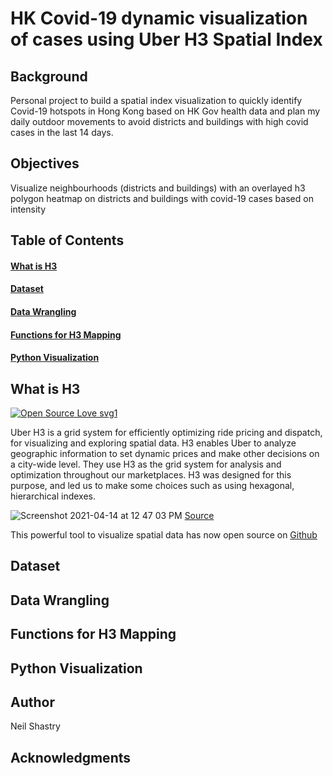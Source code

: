 # HK Covid-19 dynamic visualization of cases using Uber H3 Spatial Index

## Background
Personal project to build a spatial index visualization to quickly identify Covid-19 hotspots in Hong Kong based on HK Gov health data and plan my daily outdoor movements to avoid districts and buildings with high covid cases in the last 14 days.

## Objectives
Visualize neighbourhoods (districts and buildings) with an overlayed h3 polygon heatmap on districts and buildings with covid-19 cases based on intensity

## Table of Contents
#### [What is H3](#What-is-H3)
#### [Dataset](#Dataset)
#### [Data Wrangling](#Data-Wrangling)
#### [Functions for H3 Mapping](#Functions-for-H3-Mapping)
#### [Python Visualization](#Python-Visualization)

## What is H3

[![Open Source Love svg1](https://badges.frapsoft.com/os/v1/open-source.svg?v=103)](https://eng.uber.com/category/articles/open-source-articles/)

Uber H3 is a grid system for efficiently optimizing ride pricing and dispatch, for visualizing and exploring spatial data. H3 enables Uber to analyze geographic information to set dynamic prices and make other decisions on a city-wide level. They use H3 as the grid system for analysis and optimization throughout our marketplaces. H3 was designed for this purpose, and led us to make some choices such as using hexagonal, hierarchical indexes.

![Screenshot 2021-04-14 at 12 47 03 PM](https://user-images.githubusercontent.com/36125669/114655955-d4858800-9d1f-11eb-8d6c-247f88c5a782.jpeg)
                                                  [Source](https://eng.uber.com/h3/)

This powerful tool to visualize spatial data has now open source on [Github](https://uber.github.io/h3/)


## Dataset

## Data Wrangling

## Functions for H3 Mapping

## Python Visualization


## Author
Neil Shastry

## Acknowledgments

